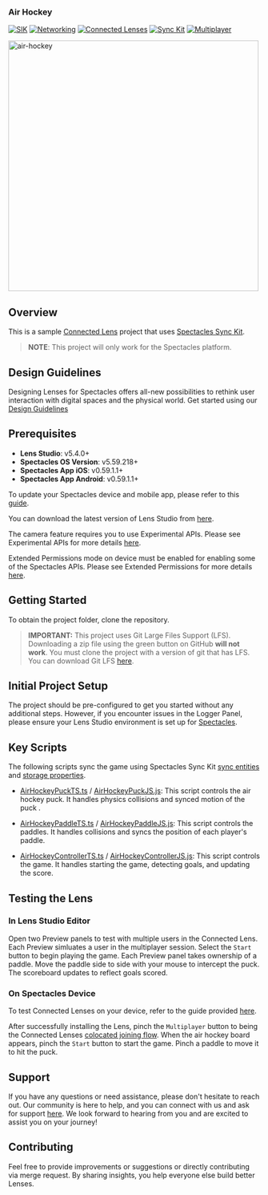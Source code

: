 ### Air Hockey  

[![SIK](https://img.shields.io/badge/SIK-Light%20Gray?color=D3D3D3)](https://developers.snap.com/spectacles/spectacles-frameworks/spectacles-interaction-kit/features/overview?) [![Networking](https://img.shields.io/badge/Networking-Light%20Gray?color=D3D3D3)](https://developers.snap.com/spectacles/about-spectacles-features/connected-lenses/overview?) [![Connected Lenses](https://img.shields.io/badge/Connected%20Lenses-Light%20Gray?color=D3D3D3)](https://developers.snap.com/spectacles/about-spectacles-features/connected-lenses/overview?) [![Sync Kit](https://img.shields.io/badge/Sync%20Kit-Light%20Gray?color=D3D3D3)](https://developers.snap.com/spectacles/spectacles-frameworks/spectacles-interaction-kit/features/overview?) [![Multiplayer](https://img.shields.io/badge/Multiplayer-Light%20Gray?color=D3D3D3)](https://developers.snap.com/lens-studio/features/lens-cloud/lens-cloud-overview?)



<img src="./README-ref/sample-list-air-hockey-rounded-edges.gif" alt="air-hockey" width="500" />

## Overview
This is a sample [Connected Lens](https://developers.snap.com/spectacles/about-spectacles-features/connected-lenses/overview) project that uses [Spectacles Sync Kit](https://developers.snap.com/spectacles/spectacles-frameworks/spectacles-sync-kit/getting-started).

> **NOTE**:
> This project will only work for the Spectacles platform.

## Design Guidelines

Designing Lenses for Spectacles offers all-new possibilities to rethink user interaction with digital spaces and the physical world.
Get started using our [Design Guidelines](https://developers.snap.com/spectacles/best-practices/design-for-spectacles/introduction-to-spatial-design)

## Prerequisites

- **Lens Studio**: v5.4.0+
- **Spectacles OS Version**: v5.59.218+
- **Spectacles App iOS**: v0.59.1.1+
- **Spectacles App Android**: v0.59.1.1+

To update your Spectacles device and mobile app, please refer to this [guide](https://support.spectacles.com/hc/en-us/articles/30214953982740-Updating).

You can download the latest version of Lens Studio from [here](https://ar.snap.com/download?lang=en-US).

The camera feature requires you to use Experimental APIs. Please see Experimental APIs for more details [here](https://developers.snap.com/spectacles/about-spectacles-features/apis/experimental-apis).

Extended Permissions mode on device must be enabled for enabling some of the Spectacles APIs. Please see Extended Permissions for more details [here](https://developers.snap.com/spectacles/permission-privacy/extended-permissions).

## Getting Started

To obtain the project folder, clone the repository.

> **IMPORTANT:**
> This project uses Git Large Files Support (LFS). Downloading a zip file using the green button on GitHub **will not work**. You must clone the project with a version of git that has LFS.
> You can download Git LFS [here](https://git-lfs.github.com/).

## Initial Project Setup

The project should be pre-configured to get you started without any additional steps. However, if you encounter issues in the Logger Panel, please ensure your Lens Studio environment is set up for [Spectacles](https://developers.snap.com/spectacles/get-started/start-buiding/preview-panel).

## Key Scripts

The following scripts sync the game using Spectacles Sync Kit [sync entities](https://developers.snap.com/spectacles/spectacles-frameworks/spectacles-sync-kit/features/sync-entity) and [storage properties](https://developers.snap.com/spectacles/spectacles-frameworks/spectacles-sync-kit/features/storage-properties).

- [AirHockeyPuckTS.ts](./Assets/AirHockey/Typescript/AirHockeyPuckTS.ts) / [AirHockeyPuckJS.js](./Assets/AirHockey/Javascript/AirHockeyPuckJS.js): This script controls the air hockey puck. It handles physics collisions and synced motion of the puck .

- [AirHockeyPaddleTS.ts](./Assets/AirHockey/Typescript/AirHockeyPaddleTS.ts) / [AirHockeyPaddleJS.js](./Assets/AirHockey/Javascript/AirHockeyPaddleJS.js): This script controls the paddles. It handles collisions and syncs the position of each player's paddle.

- [AirHockeyControllerTS.ts](./Assets/AirHockey/Typescript/AirHockeyControllerTS.ts) / [AirHockeyControllerJS.js](./Assets/AirHockey/Javascript/AirHockeyControllerJS.js): This script controls the game. It handles starting the game, detecting goals, and updating the score.

## Testing the Lens

### In Lens Studio Editor

Open two Preview panels to test with multiple users in the Connected Lens. Each Preview simluates a user in the multiplayer session. Select the `Start` button to begin playing the game. Each Preview panel takes ownership of a paddle. Move the paddle side to side with your mouse to intercept the puck. The scoreboard updates to reflect goals scored.

### On Spectacles Device

To test Connected Lenses on your device, refer to the guide provided [here](https://developers.snap.com/spectacles/about-spectacles-features/connected-lenses/building-connected-lenses).

After successfully installing the Lens, pinch the `Multiplayer` button to being the Connected Lenses [colocated joining flow](https://developers.snap.com/spectacles/about-spectacles-features/connected-lenses/using-connected-lenses). When the air hockey board appears, pinch the `Start` button to start the game. Pinch a paddle to move it to hit the puck.

## Support

If you have any questions or need assistance, please don't hesitate to reach out. Our community is here to help, and you can connect with us and ask for support [here](https://www.reddit.com/r/Spectacles/). We look forward to hearing from you and are excited to assist you on your journey!

## Contributing

Feel free to provide improvements or suggestions or directly contributing via merge request. By sharing insights, you help everyone else build better Lenses.